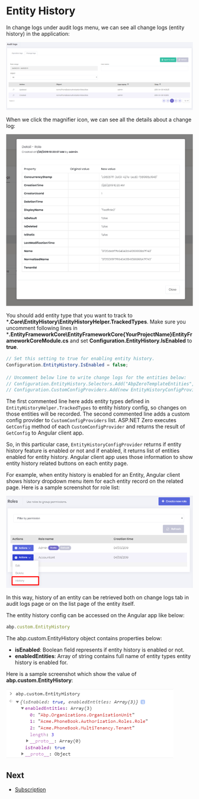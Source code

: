 # Entity History

In change logs under audit logs menu, we can see all change logs (entity history) in the application:

<img src="images/change-logs-core.png" alt="Change Logs" class="img-thumbnail" />

When we click the magnifier icon, we can see all the details about a change log:

<img src="images/entity-history-log-detail.png" alt="Change Log Detail" class="img-thumbnail" />

You should add entity type that you want to track to ***.Core\EntityHistory\EntityHistoryHelper.TrackedTypes**.  Make sure you uncomment following lines in ***.EntityFrameworkCore\EntityFrameworkCore\{YourProjectName}EntityFrameworkCoreModule.cs** and set **Configuration.EntityHistory.IsEnabled** to **true**.

```csharp
// Set this setting to true for enabling entity history.
Configuration.EntityHistory.IsEnabled = false;

// Uncomment below line to write change logs for the entities below:
// Configuration.EntityHistory.Selectors.Add("AbpZeroTemplateEntities", EntityHistoryHelper.TrackedTypes);
// Configuration.CustomConfigProviders.Add(new EntityHistoryConfigProvider(Configuration));
```

The first commented line here adds entity types defined in `EntityHistoryHelper.TrackedTypes` to entity history config, so changes on those entities will be recorded. The second commented line adds a custom config provider to `CustomConfigProviders` list. ASP.NET Zero executes `GetConfig` method of each `CustomConfigProvider` and returns the result of `GetConfig` to Angular client app. 

So, in this particular case, `EntityHistoryConfigProvider` returns if entity history feature is enabled or not and if enabled, it returns list of entities enabled for entity history. Angular client app uses those information to show entity history related buttons on each entity page.

For example, when entity history is enabled for an Entity, Angular client shows history dropdown menu item for each entity record on the related page. Here is a sample screenshot for role list:

<img src="images/change-logs-history-action-item.png" alt="Entity History Action" class="img-thumbnail" />

In this way, history of an entity can be retrieved both on change logs tab in audit logs page or on the list page of the entity itself.

The entity history config can be accessed on the Angular app like below:

```javascript
abp.custom.EntityHistory
```

The abp.custom.EntityHistory object contains properties below:

- **isEnabled**: Boolean field represents if entity history is enabled or not.
- **enabledEntities**: Array of string contains full name of entity types entity history is enabled for.

Here is a sample screenshot which show the value of **abp.custom.EntityHistory**:

<img src="images/change-logs-custom-config-result-core.png" alt="Entity history custom config" class="img-thumbnail" />


## Next

- [Subscription](Features-Mvc-Core-Subscription)